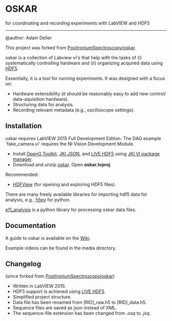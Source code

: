 OSKAR
========
for coordinating and recording experiments with LabVIEW and HDF5

****

@author: Adam Deller

This project was forked from [PositroniumSpectroscopy/oskar](https://github.com/PositroniumSpectroscopy/oskar).

oskar is a collection of Labview vi's that help with the tasks of (i) systematically controlling hardware and (ii) organizing acquired data using [HDF5](https://www.hdfgroup.org/why_hdf/ "https://www.hdfgroup.org/why_hdf/").  

Essentially, it is a tool for running experiments. It was designed with a focus on:

 - Hardware extensibility (it should be reasonably easy to add new control/ data-aquisition hardware).
 - Structuring data for analysis.
 - Recording relevant metadata (e.g., oscilloscope settings).

## Installation

oskar requires LabVIEW 2015 Full Development Edition.  The DAQ example `fake\_camera.vi' requires the NI Vision Development Module.

- Install [OpenG Toolkit](http://sine.ni.com/nips/cds/view/p/lang/en/nid/209027), [JKI JSON](http://jki.net/tools), and [LIVE HDF5](http://www.upvi.net/main/index.php/products/lvhdf5) using [JKI VI package manager](http://vipm.jki.net/).  
- Download and unzip [oskar](https://github.com/ad3ller/oskar). Open **oskar.lvproj**.

Recommended:

- [HDFView](https://www.hdfgroup.org/products/java/hdfview/) (for opening and exploring HDF5 files).

There are many freely available libraries for importing hdf5 data for analysis, e.g., [h5py](http://www.h5py.org/) for python.

[e11_analysis](https://github.com/ad3ller/e11_analysis) is a python library for processing oskar data files.

## Documentation

A guide to oskar is available on the [Wiki](https://github.com/ad3ller/oskar_15/wiki "Wiki"). 

Example videos can be found in the media directory.

## Changelog
(since forked from [PositroniumSpectroscopy/oskar](https://github.com/PositroniumSpectroscopy/oskar))

- Written in LabVIEW 2015.
- HDF5 support is achieved using [LIVE HDF5](http://sine.ni.com/nips/cds/view/p/lang/en/nid/212983).
- Simplified project structure.
- Data file has been renamed from [RID]_raw.h5 to [RID]_data.h5.
- Sequence files are saved as json instead of XML.  
- The sequence-file extension has been changed from _.osq_ to _.jsq_.
